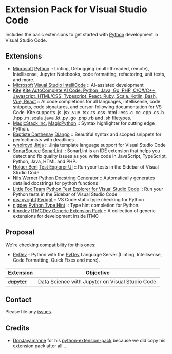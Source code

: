 # Extension Pack for Visual Studio Code

Includes the basic extensions to get started with [Python](https://www.python.org/) development in Visual Studio Code.

## Extensions

<!-- +Extensions -->
* [Microsoft](https://marketplace.visualstudio.com/publishers/ms-python) [Python](https://marketplace.visualstudio.com/items?itemName=ms-python.python) :: Linting, Debugging (multi-threaded, remote), Intellisense, Jupyter Notebooks, code formatting, refactoring, unit tests, and more.
* [Microsoft](https://marketplace.visualstudio.com/publishers/VisualStudioExptTeam) [Visual Studio IntelliCode](https://marketplace.visualstudio.com/items?itemName=VisualStudioExptTeam.vscodeintellicode) :: AI-assisted development
* [Kite](https://marketplace.visualstudio.com/publishers/kiteco) [Kite AutoComplete AI Code: Python, Java, Go, PHP, C/C#/C++, Javascript, HTML/CSS, Typescript, React, Ruby, Scala, Kotlin, Bash, Vue, React](https://marketplace.visualstudio.com/items?itemName=kiteco.kite) :: AI code completions for all languages, intellisense, code snippets, code signatures, and cursor-following documentation for VS Code. Kite supports .js .jsx .vue .tsx .ts .css .html .less .c .cc .cpp .cs .h .hpp .m .scala .java .kt .py .go .php .rb and .sh filetypes.
* [MagicStack Inc.](https://marketplace.visualstudio.com/publishers/magicstack) [MagicPython](https://marketplace.visualstudio.com/items?itemName=magicstack.MagicPython) :: Syntax highlighter for cutting edge Python.
* [Baptiste Darthenay](https://marketplace.visualstudio.com/publishers/batisteo) [Django](https://marketplace.visualstudio.com/items?itemName=batisteo.vscode-django) :: Beautiful syntax and scoped snippets for perfectionists with deadlines
* [wholroyd](https://marketplace.visualstudio.com/publishers/wholroyd) [Jinja](https://marketplace.visualstudio.com/items?itemName=wholroyd.jinja) :: Jinja template language support for Visual Studio Code
* [SonarSource](https://marketplace.visualstudio.com/publishers/SonarSource) [SonarLint](https://marketplace.visualstudio.com/items?itemName=SonarSource.sonarlint-vscode) :: SonarLint is an IDE extension that helps you detect and fix quality issues as you write code in JavaScript, TypeScript, Python, Java, HTML and PHP.
* [Holger Benl](https://marketplace.visualstudio.com/publishers/hbenl) [Test Explorer UI](https://marketplace.visualstudio.com/items?itemName=hbenl.vscode-test-explorer) :: Run your tests in the Sidebar of Visual Studio Code
* [Nils Werner](https://marketplace.visualstudio.com/publishers/njpwerner) [Python Docstring Generator](https://marketplace.visualstudio.com/items?itemName=njpwerner.autodocstring) :: Automatically generates detailed docstrings for python functions
* [Little Fox Team](https://marketplace.visualstudio.com/publishers/LittleFoxTeam) [Python Test Explorer for Visual Studio Code](https://marketplace.visualstudio.com/items?itemName=LittleFoxTeam.vscode-python-test-adapter) :: Run your Python tests in the Sidebar of Visual Studio Code
* [ms-pyright](https://marketplace.visualstudio.com/publishers/ms-pyright) [Pyright](https://marketplace.visualstudio.com/items?itemName=ms-pyright.pyright) :: VS Code static type checking for Python
* [njqdev](https://marketplace.visualstudio.com/publishers/njqdev) [Python Type Hint](https://marketplace.visualstudio.com/items?itemName=njqdev.vscode-python-typehint) :: Type hint completion for Python.
* [itmcdev](https://marketplace.visualstudio.com/publishers/itmcdev) [ITMCDev Generic Extension Pack](https://marketplace.visualstudio.com/items?itemName=itmcdev.generic-extension-pack) :: A collection of generic extensions for development inside ITMC
<!-- -Extensions -->

## Proposal

We're checking compatibility for this ones:

- [PyDev](https://marketplace.visualstudio.com/items?itemName=fabioz.vscode-pydev) - Python with the [PyDev](http://www.pydev.org/) Language Server (Linting, Intellisense, Code Formatting, Quick Fixes and more).

| Extension                                                                               | Objective                                        |
| --------------------------------------------------------------------------------------- | ------------------------------------------------ |
| ~~[Jupyter](https://marketplace.visualstudio.com/items?itemName=donjayamanne.jupyter)~~ | Data Science with Jupyter on Visual Studio Code. |

## Contact

Please file any [issues](https://github.com/itmcdev/vscode-extensions/issues).

## Credits

- [DonJayamanne](https://github.com/DonJayamanne) for his [python-extension-pack](https://github.com/DonJayamanne/python-extension-pack) because we did copy his extension pack after all...
